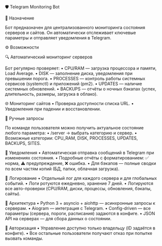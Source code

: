 🛡️ Telegram Monitoring Bot

📌 Назначение

Бот предназначен для централизованного мониторинга состояния серверов и сайтов.
Он автоматически отслеживает ключевые параметры и отправляет уведомления в Telegram.

⚙️ Возможности

🔍 Автоматический мониторинг серверов

Бот регулярно проверяет:
	•	CPU/RAM — загрузка процессора и памяти, Load Average.
	•	DISK — заполнение диска, уведомления при превышении порога.
	•	PROCESSES — контроль работы системных сервисов (systemctl) и приложений (pm2).
	•	UPDATES — наличие системных обновлений.
	•	BACKUPS — отчёты о ночных бэкапах (успех, длительность, размеры, загрузка в облако).

🌐 Мониторинг сайтов
	•	Проверка доступности списка URL.
	•	Уведомления при падении и восстановлении.

📲 Ручные запросы

По команде пользователя можно получить актуальное состояние любого параметра:
	•	/server → выбрать категорию и сервер.
	•	Возможные категории: CPU_RAM, DISK, PROCESSES, UPDATES, BACKUPS, SITES.

🔔 Уведомления
	•	Автоматическая отправка сообщений в Telegram при изменениях состояния.
	•	Подробные отчёты с форматированием: ✅ норма, ⚠️ предупреждение, ❌ ошибка.
	•	Для бэкапов — полные сводки по всем частям копий (БД, папки, облачная загрузка).

📝 Логирование
	•	Отдельный лог для каждого сервера и для глобальных событий.
	•	Логи ротуются ежедневно, хранение 7 дней.
	•	Логируются все авто-проверки (CPU/RAM, диски, процессы, обновления, бэкапы, сайты).

🚀 Архитектура
	•	Python 3 + asyncio + aiohttp — асинхронные запросы к серверам.
	•	Aiogram — интеграция с Telegram.
	•	Config-driven — все параметры (сервера, пороги, расписания) задаются в конфиге.
	•	JSON API на серверах — для сбора данных о состоянии.

👤 Авторизация
	•	Управление доступно только владельцу (ID задаётся в конфиге).
	•	Все остальные пользователи получают отказ при попытке вызвать команды.